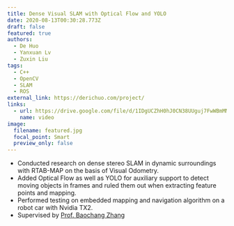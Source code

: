 ```yaml
---
title: Dense Visual SLAM with Optical Flow and YOLO
date: 2020-08-13T00:30:28.773Z
draft: false
featured: true
authors:
  - De Huo
  - Yanxuan Lv
  - Zuxin Liu
tags:
  - C++
  - OpenCV
  - SLAM
  - ROS
external_link: https://derichuo.com/project/
links:
  - url: https://drive.google.com/file/d/1IDgUCZhH0hJ0CN38UUguj7FwWBmMMv4X/view?usp=sharing
    name: video
image:
  filename: featured.jpg
  focal_point: Smart
  preview_only: false
---
```

* Conducted research on dense stereo SLAM in dynamic surroundings with RTAB-MAP on the basis of Visual Odometry.
* Added Optical Flow as well as YOLO for auxiliary support to detect moving objects in frames and ruled them out when extracting feature points and mapping.
* Performed testing on embedded mapping and navigation algorithm on a robot car with Nvidia TX2.
* Supervised by [Prof. Baochang Zhang](https://scholar.google.com/citations?user=WH0J_34AAAAJ&hl=en)